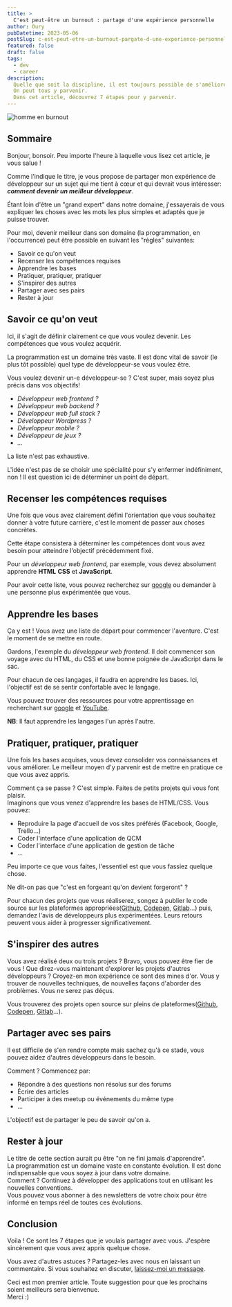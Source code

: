 ```yaml
---
title: >
  C'est peut-être un burnout : partage d'une expérience personnelle
author: Oury
pubDatetime: 2023-05-06
postSlug: c-est-peut-etre-un-burnout-pargate-d-une-experience-personnelle
featured: false
draft: false
tags:
  - dev
  - career
description:
  Quelle que soit la discipline, il est toujours possible de s'améliorer. Le métier de développeur ne déroge pas à cette règle.
  On peut tous y parvenir.
  Dans cet article, découvrez 7 étapes pour y parvenir.
---
```


![homme en burnout](/posts/burned-out.jpeg)

## Sommaire

Bonjour, bonsoir. Peu importe l'heure à laquelle vous lisez cet article, je vous salue !

Comme l'indique le titre, je vous propose de partager mon expérience de développeur sur un sujet qui me tient à cœur et qui devrait vous intéresser: _**comment devenir un meilleur développeur**_.

Étant loin d'être un "grand expert" dans notre domaine, j'essayerais de vous expliquer les choses avec les mots les plus simples et adaptés que je puisse trouver.

Pour moi, devenir meilleur dans son domaine (la programmation, en l'occurrence) peut être possible en suivant les "règles" suivantes:

- Savoir ce qu'on veut
- Recenser les compétences requises
- Apprendre les bases
- Pratiquer, pratiquer, pratiquer
- S'inspirer des autres
- Partager avec ses pairs
- Rester à jour

## Savoir ce qu'on veut

Ici, il s'agit de définir clairement ce que vous voulez devenir. Les compétences que vous voulez acquérir.

La programmation est un domaine très vaste. Il est donc vital de savoir (le plus tôt possible) quel type de développeur-se vous voulez être.

Vous voulez devenir un-e développeur-se ? C'est super, mais soyez plus précis dans vos objectifs!

- _Développeur web frontend ?_
- _Développeur web backend ?_
- _Développeur web full stack ?_
- _Développeur Wordpress ?_
- _Développeur mobile ?_
- _Développeur de jeux ?_
- _..._

La liste n'est pas exhaustive.

L'idée n'est pas de se choisir une spécialité pour s'y enfermer indéfiniment, non ! Il est question ici de déterminer un point de départ.

## Recenser les compétences requises

Une fois que vous avez clairement défini l'orientation que vous souhaitez donner à votre future carrière, c'est le moment de passer aux choses concrètes.

Cette étape consistera à déterminer les compétences dont vous avez besoin pour atteindre l'objectif précédemment fixé.

Pour un _développeur web frontend,_ par exemple, vous devez absolument apprendre **HTML** **CSS** et **JavaScript**.

Pour avoir cette liste, vous pouvez recherchez sur [google](https://google.com) ou demander à une personne plus expérimentée que vous.

## Apprendre les bases

Ça y est ! Vous avez une liste de départ pour commencer l'aventure. C'est le moment de se mettre en route.

Gardons, l'exemple du _développeur web frontend_. Il doit commencer son voyage avec du HTML, du CSS et une bonne poignée de JavaScript dans le sac.

Pour chacun de ces langages, il faudra en apprendre les bases. Ici, l'objectif est de se sentir confortable avec le langage.

Vous pouvez trouver des ressources pour votre apprentissage en recherchant sur [google](https://google.com) et [YouTube](https://youtube.com).

**NB**: Il faut apprendre les langages l'un après l'autre.

## Pratiquer, pratiquer, pratiquer

Une fois les bases acquises, vous devez consolider vos connaissances et vous améliorer. Le meilleur moyen d'y parvenir est de mettre en pratique ce que vous avez appris.

Comment ça se passe ? C'est simple. Faites de petits projets qui vous font plaisir. <br>
Imaginons que vous venez d'apprendre les bases de HTML/CSS. Vous pouvez:

- Reproduire la page d'accueil de vos sites préférés (Facebook, Google, Trello...)
- Coder l'interface d'une application de QCM
- Coder l'interface d'une application de gestion de tâche
- ...

Peu importe ce que vous faites, l'essentiel est que vous fassiez quelque chose.

Ne dit-on pas que "c'est en forgeant qu'on devient forgeront" ?

Pour chacun des projets que vous réaliserez, songez à publier le code source sur les plateformes appropriées([Github](https://github.com), [Codepen](https://codepen.io), [Gitlab](https://gitlab.com)...) puis, demandez l'avis de développeurs plus expérimentées. Leurs retours peuvent vous aider à progresser significativement.

## S'inspirer des autres

Vous avez réalisé deux ou trois projets ? Bravo, vous pouvez être fier de vous ! Que direz-vous maintenant d'explorer les projets d'autres développeurs ? Croyez-en mon expérience ce sont des mines d'or. Vous y trouver de nouvelles techniques, de nouvelles façons d'aborder des problèmes. Vous ne serez pas déçus.

Vous trouverez des projets open source sur pleins de plateformes([Github](https://github.com), [Codepen](https://codepen.io), [Gitlab](https://gitlab.com)...).

## Partager avec ses pairs

Il est difficile de s'en rendre compte mais sachez qu'à ce stade, vous pouvez aidez d'autres développeurs dans le besoin.

Comment ? Commencez par:

- Répondre à des questions non résolus sur des forums
- Écrire des articles
- Participer à des meetup ou événements du même type
- ...

L'objectif est de partager le peu de savoir qu'on a.

## Rester à jour

Le titre de cette section aurait pu être "on ne fini jamais d'apprendre". <br>
La programmation est un domaine vaste en constante évolution. Il est donc indispensable que vous soyez à jour dans votre domaine.<br>
Comment ? Continuez à développer des applications tout en utilisant les nouvelles conventions.<br>
Vous pouvez vous abonner à des newsletters de votre choix pour être informé en temps réel de toutes ces évolutions.

## Conclusion

Voila ! Ce sont les 7 étapes que je voulais partager avec vous. J'espère sincèrement que vous avez appris quelque chose.

Vous avez d'autres astuces ? Partagez-les avec nous en laissant un commentaire. Si vous souhaitez en discuter, [laissez-moi un message](https://www.oury.dev/get-in-touch).

Ceci est mon premier article. Toute suggestion pour que les prochains soient meilleurs sera bienvenue.<br>
Merci :)
